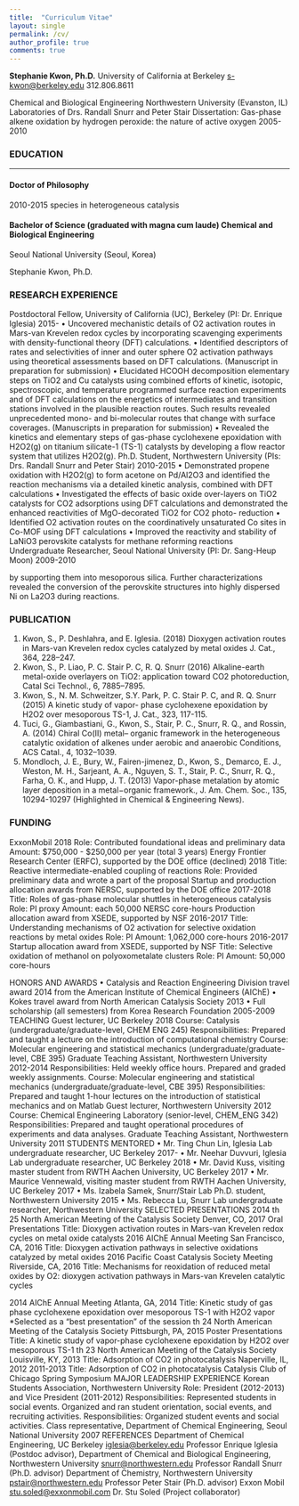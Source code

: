 ```yaml
---
title:  "Curriculum Vitae"
layout: single
permalink: /cv/
author_profile: true
comments: true
---
```


**Stephanie Kwon, Ph.D.**
University of California at Berkeley 
s-kwon@berkeley.edu
312.806.8611

Chemical and Biological Engineering
Northwestern University (Evanston, IL)
Laboratories of Drs. Randall Snurr and Peter Stair
Dissertation: Gas-phase alkene oxidation by hydrogen peroxide: the nature of active oxygen
2005-2010

### EDUCATION
---
#### Doctor of Philosophy
2010-2015
species in heterogeneous catalysis

#### Bachelor of Science (graduated with magna cum laude) Chemical and Biological Engineering
Seoul National University (Seoul, Korea)

Stephanie Kwon, Ph.D.

### RESEARCH EXPERIENCE
Postdoctoral Fellow, University of California (UC), Berkeley (PI: Dr. Enrique Iglesia) 2015- • Uncovered mechanistic details of O2 activation routes in Mars-van Krevelen redox cycles by
 incorporating scavenging experiments with density-functional theory (DFT) calculations.
• Identified descriptors of rates and selectivities of inner and outer sphere O2 activation pathways using theoretical assessments based on DFT calculations. (Manuscript in preparation for submission)
• Elucidated HCOOH decomposition elementary steps on TiO2 and Cu catalysts using combined efforts of kinetic, isotopic, spectroscopic, and temperature programmed surface reaction experiments and of DFT calculations on the energetics of intermediates and transition stations involved in the plausible reaction routes. Such results revealed unprecedented mono- and bi-molecular routes that
change with surface coverages. (Manuscripts in preparation for submission)
• Revealed the kinetics and elementary steps of gas-phase cyclohexene epoxidation with H2O2(g) on titanium silicate-1 (TS-1) catalysts by developing a flow reactor system that utilizes H2O2(g).
Ph.D. Student, Northwestern University (PIs: Drs. Randall Snurr and Peter Stair) 2010-2015
• Demonstrated propene oxidation with H2O2(g) to form acetone on Pd/Al2O3 and identified the reaction mechanisms via a detailed kinetic analysis, combined with DFT calculations
• Investigated the effects of basic oxide over-layers on TiO2 catalysts for CO2 adsorptions using DFT calculations and demonstrated the enhanced reactivities of MgO-decorated TiO2 for CO2 photo- reduction
• Identified O2 activation routes on the coordinatively unsaturated Co sites in Co-MOF using DFT calculations
• Improved the reactivity and stability of LaNiO3 perovskite catalysts for methane reforming reactions
Undergraduate Researcher, Seoul National University (PI: Dr. Sang-Heup Moon) 2009-2010
  
by supporting them into mesoporous silica. Further characterizations revealed the conversion of the perovskite structures into highly dispersed Ni on La2O3 during reactions.

### PUBLICATION
1. Kwon, S., P. Deshlahra, and E. Iglesia. (2018) Dioxygen activation routes in Mars-van Krevelen redox cycles catalyzed by metal oxides J. Cat., 364, 228–247.
2. Kwon, S., P. Liao, P. C. Stair P. C, R. Q. Snurr (2016) Alkaline-earth metal-oxide overlayers on TiO2: application toward CO2 photoreduction, Catal Sci Technol., 6, 7885–7895.
3. Kwon, S., N. M. Schweitzer, S.Y. Park, P. C. Stair P. C, and R. Q. Snurr (2015) A kinetic study of vapor- phase cyclohexene epoxidation by H2O2 over mesoporous TS-1, J. Cat., 323, 117-115.
4. Tuci, G., Giambastiani, G., Kwon, S., Stair, P. C., Snurr, R. Q., and Rossin, A. (2014) Chiral Co(II) metal– organic framework in the heterogeneous catalytic oxidation of alkenes under aerobic and anaerobic Conditions, ACS Catal., 4, 1032–1039.
5. Mondloch, J. E., Bury, W., Fairen-jimenez, D., Kwon, S., Demarco, E. J., Weston, M. H., Sarjeant, A. A., Nguyen, S. T., Stair, P. C., Snurr, R. Q., Farha, O. K., and Hupp, J. T. (2013) Vapor-phase metalation by atomic layer deposition in a metal−organic framework., J. Am. Chem. Soc., 135, 10294-10297 (Highlighted in Chemical & Engineering News).

### FUNDING
ExxonMobil 2018
Role: Contributed foundational ideas and preliminary data Amount: $750,000 - $250,000 per year (total 3 years)
 Energy Frontier Research Center (ERFC), supported by the DOE office (declined) 2018 Title: Reactive intermediate-enabled coupling of reactions
Role: Provided preliminary data and wrote a part of the proposal
Startup and production allocation awards from NERSC, supported by the DOE office 2017-2018 Title: Roles of gas-phase molecular shuttles in heterogeneous catalysis
Role: PI proxy
Amount: each 50,000 NERSC core-hours
Production allocation award from XSEDE, supported by NSF 2016-2017 Title: Understanding mechanisms of O2 activation for selective oxidation reactions by metal oxides Role: PI
Amount: 1,062,000 core-hours
2016-2017
Startup allocation award from XSEDE, supported by NSF
Title: Selective oxidation of methanol on polyoxometalate clusters Role: PI
Amount: 50,000 core-hours
  
HONORS AND AWARDS
• Catalysis and Reaction Engineering Division travel award 2014 from the American Institute of Chemical Engineers (AIChE)
 • Kokes travel award from North American Catalysis Society 2013 • Full scholarship (all semesters) from Korea Research Foundation 2005-2009
TEACHING
Guest lecturer, UC Berkeley 2018
Course: Catalysis (undergraduate/graduate-level, CHEM ENG 245)
 Responsibilities: Prepared and taught a lecture on the introduction of computational chemistry
Course: Molecular engineering and statistical mechanics (undergraduate/graduate-level, CBE 395)
Graduate Teaching Assistant, Northwestern University 2012-2014
Responsibilities: Held weekly office hours. Prepared and graded weekly assignments.
Course: Molecular engineering and statistical mechanics (undergraduate/graduate-level, CBE 395) Responsibilities: Prepared and taught 1-hour lectures on the introduction of statistical mechanics and on Matlab
Guest lecturer, Northwestern University 2012
Course: Chemical Engineering Laboratory (senior-level, CHEM_ENG 342)
Responsibilities: Prepared and taught operational procedures of experiments and data analyses.
Graduate Teaching Assistant, Northwestern University 2011
STUDENTS MENTORED
• Mr. Ting Chun Lin, Iglesia Lab undergraduate researcher, UC Berkeley 2017-
• Mr. Neehar Duvvuri, Iglesia Lab undergraduate researcher, UC Berkeley 2018
• Mr. David Kuss, visiting master student from RWTH Aachen University, UC Berkeley 2017
• Mr. Maurice Vennewald, visiting master student from RWTH Aachen University, UC Berkeley 2017
• Ms. Izabela Samek, Snurr/Stair Lab Ph.D. student, Northwestern University 2015
 • Ms. Rebecca Lu, Snurr Lab undergraduate researcher, Northwestern University SELECTED PRESENTATIONS
2014
th
25 North American Meeting of the Catalysis Society Denver, CO, 2017
 Oral Presentations
Title: Dioxygen activation routes in Mars-van Krevelen redox cycles on metal oxide catalysts
2016 AIChE Annual Meeting San Francisco, CA, 2016
Title: Dioxygen activation pathways in selective oxidations catalyzed by metal oxides
2016 Pacific Coast Catalysis Society Meeting Riverside, CA, 2016
Title: Mechanisms for reoxidation of reduced metal oxides by O2: dioxygen activation pathways in Mars-van Krevelen catalytic cycles
  
2014 AIChE Annual Meeting Atlanta, GA, 2014 Title: Kinetic study of gas phase cyclohexene epoxidation over mesoporous TS-1 with H2O2 vapor
*Selected as a “best presentation” of the session
 th
24 North American Meeting of the Catalysis Society Pittsburgh, PA, 2015
Poster Presentations
Title: A kinetic study of vapor-phase cyclohexene epoxidation by H2O2 over mesoporous TS-1
th
23 North American Meeting of the Catalysis Society Louisville, KY, 2013
Title: Adsorption of CO2 in photocatalysis
Naperville, IL, 2012 2011-2013
Title: Adsorption of CO2 in photocatalysis
Catalysis Club of Chicago Spring Symposium
MAJOR LEADERSHIP EXPERIENCE
Korean Students Association, Northwestern University
Role: President (2012-2013) and Vice President (2011-2012)
Responsibilities: Represented students in social events. Organized and ran student orientation, social events, and recruiting activities.
 Responsibilities: Organized student events and social activities.
Class representative, Department of Chemical Engineering, Seoul National University 2007
REFERENCES
Department of Chemical Engineering, UC Berkeley iglesia@berkeley.edu
Professor Enrique Iglesia (Postdoc advisor),
 Department of Chemical and Biological Engineering, Northwestern University snurr@northwestern.edu
Professor Randall Snurr (Ph.D. advisor)
Department of Chemistry, Northwestern University pstair@northwestern.edu
Professor Peter Stair (Ph.D. advisor)
Exxon Mobil stu.soled@exxonmobil.com
Dr. Stu Soled (Project collaborator)
  